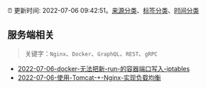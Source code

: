 :alarm_clock: 更新时间: 2022-07-06 09:42:51。[来源分类](../README.md)、[标签分类](../TAGS.md)、[时间分类](../TIMELINE.md)

## 服务端相关


> 关键字：`Nginx`、`Docker`、`GraphQL`、`REST`、`gRPC`



- [2022-07-06-docker-无法把新-run-的容器端口写入-iptables](https://www.v2ex.com/t/864471) 
- [2022-07-06-使用-Tomcat-+-Nginx-实现负载均衡](https://toutiao.io/k/uzah19e) 